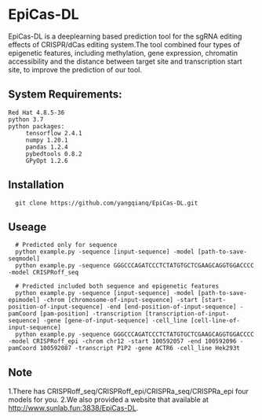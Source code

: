 EpiCas-DL
===
EpiCas-DL is a deeplearning based prediction tool for the sgRNA editing effects of CRISPR/dCas editing system.The tool combined four types of epigenetic features, including methylation, gene expression, chromatin accessibility and the distance between target site and transcription start site, to improve the prediction of our tool.

System Requirements:
---
    Red Hat 4.8.5-36
    python 3.7
    python packages:
         tensorflow 2.4.1
         numpy 1.20.1
         pandas 1.2.4
         pybedtools 0.8.2
         GPyOpt 1.2.6

Installation
---    
    
      git clone https://github.com/yangqianq/EpiCas-DL.git
      
Useage
---
      # Predicted only for sequence
      python example.py -sequence [input-sequence] -model [path-to-save-seqmodel]
      python example.py -sequence GGGCCCAGATCCCTCTATGTGCTCGAAGCAGGTGGACCCC -model CRISPRoff_seq
      
      # Predicted included both sequence and epigenetic features
      python example.py -sequence [input-sequence] -model [path-to-save-epimodel] -chrom [chromosome-of-input-sequence] -start [start-position-of-input-sequence] -end [end-position-of-input-sequence] -pamCoord [pam-position] -transcription [transcription-of-input-sequence] -gene [gene-of-input-sequence] -cell_line [cell-line-of-input-sequence]
      python example.py -sequence GGGCCCAGATCCCTCTATGTGCTCGAAGCAGGTGGACCCC -model CRISPRoff_epi -chrom chr12 -start 100592057 -end 100592096 -pamCoord 100592087 -transcript P1P2 -gene ACTR6 -cell_line Hek293t
      
      
Note
---

1.There has CRISPRoff_seq/CRISPRoff_epi/CRISPRa_seq/CRISPRa_epi four models for you. 
2.We also provided a website that available at http://www.sunlab.fun:3838/EpiCas-DL.
                
                
